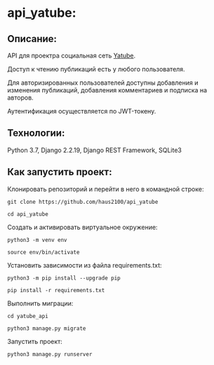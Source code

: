 # api_yatube:

## Описание:

API для проектра социальная сеть [Yatube](https://github.com/E-bean/Yatube).

Доступ к чтению публикаций есть у любого пользователя.

Для авторизированных пользователей доступны добавления и изменения публикаций,
добавления комментариев и подписка на авторов.

Аутентификация осуществляется по JWT-токену.

## Технологии:
Python 3.7, 
Django 2.2.19, 
Django REST Framework, 
SQLite3

## Как запустить проект:

Клонировать репозиторий и перейти в него в командной строке:

```
git clone https://github.com/haus2100/api_yatube
```

```
cd api_yatube
```

Cоздать и активировать виртуальное окружение:

```
python3 -m venv env
```

```
source env/bin/activate
```

Установить зависимости из файла requirements.txt:

```
python3 -m pip install --upgrade pip
```

```
pip install -r requirements.txt
```

Выполнить миграции:

```
cd yatube_api
```
```
python3 manage.py migrate
```

Запустить проект:

```
python3 manage.py runserver
```
